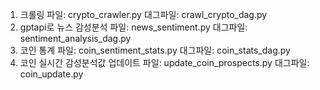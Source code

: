 1. 크롤링
   파일: crypto_crawler.py
   대그파일: crawl_crypto_dag.py
2. gptapi로 뉴스 감성분석
   파일: news_sentiment.py
   대그파일: sentiment_analysis_dag.py
3. 코인 통계
   파일: coin_sentiment_stats.py
   대그파일: coin_stats_dag.py
4. 코인 실시간 감성분석값 업데이트
   파일: update_coin_prospects.py
   대그파일: coin_update.py
